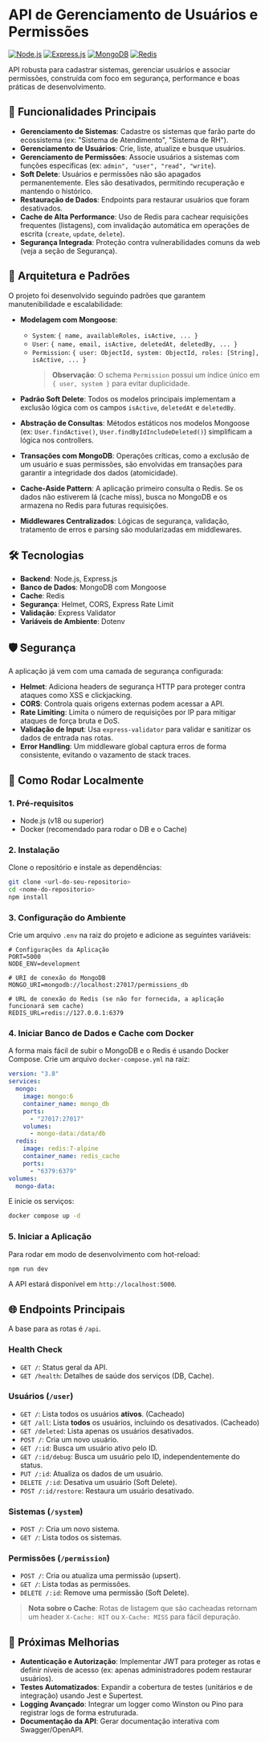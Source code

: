 # API de Gerenciamento de Usuários e Permissões

[![Node.js](https://img.shields.io/badge/Node.js-18+-green.svg)](https://nodejs.org/)
[![Express.js](https://img.shields.io/badge/Express.js-5.x-blue.svg)](https://expressjs.com/)
[![MongoDB](https://img.shields.io/badge/MongoDB-6.x-brightgreen.svg)](https://www.mongodb.com/)
[![Redis](https://img.shields.io/badge/Redis-7.x-red.svg)](https://redis.io/)

API robusta para cadastrar sistemas, gerenciar usuários e associar permissões, construída com foco em segurança, performance e boas práticas de desenvolvimento.

## 🎯 Funcionalidades Principais

- **Gerenciamento de Sistemas**: Cadastre os sistemas que farão parte do ecossistema (ex: "Sistema de Atendimento", "Sistema de RH").
- **Gerenciamento de Usuários**: Crie, liste, atualize e busque usuários.
- **Gerenciamento de Permissões**: Associe usuários a sistemas com funções específicas (ex: `admin", "user", "read", "write`).
- **Soft Delete**: Usuários e permissões não são apagados permanentemente. Eles são desativados, permitindo recuperação e mantendo o histórico.
- **Restauração de Dados**: Endpoints para restaurar usuários que foram desativados.
- **Cache de Alta Performance**: Uso de Redis para cachear requisições frequentes (listagens), com invalidação automática em operações de escrita (`create`, `update`, `delete`).
- **Segurança Integrada**: Proteção contra vulnerabilidades comuns da web (veja a seção de Segurança).

## 🧱 Arquitetura e Padrões

O projeto foi desenvolvido seguindo padrões que garantem manutenibilidade e escalabilidade:

- **Modelagem com Mongoose**:

  - `System`: `{ name, availableRoles, isActive, ... }`
  - `User`: `{ name, email, isActive, deletedAt, deletedBy, ... }`
  - `Permission`: `{ user: ObjectId, system: ObjectId, roles: [String], isActive, ... }`
    > **Observação**: O schema `Permission` possui um índice único em `{ user, system }` para evitar duplicidade.

- **Padrão Soft Delete**: Todos os modelos principais implementam a exclusão lógica com os campos `isActive`, `deletedAt` e `deletedBy`.
- **Abstração de Consultas**: Métodos estáticos nos modelos Mongoose (ex: `User.findActive()`, `User.findByIdIncludeDeleted()`) simplificam a lógica nos controllers.
- **Transações com MongoDB**: Operações críticas, como a exclusão de um usuário e suas permissões, são envolvidas em transações para garantir a integridade dos dados (atomicidade).
- **Cache-Aside Pattern**: A aplicação primeiro consulta o Redis. Se os dados não estiverem lá (cache miss), busca no MongoDB e os armazena no Redis para futuras requisições.
- **Middlewares Centralizados**: Lógicas de segurança, validação, tratamento de erros e parsing são modularizadas em middlewares.

## 🛠️ Tecnologias

- **Backend**: Node.js, Express.js
- **Banco de Dados**: MongoDB com Mongoose
- **Cache**: Redis
- **Segurança**: Helmet, CORS, Express Rate Limit
- **Validação**: Express Validator
- **Variáveis de Ambiente**: Dotenv

## 🛡️ Segurança

A aplicação já vem com uma camada de segurança configurada:

- **Helmet**: Adiciona headers de segurança HTTP para proteger contra ataques como XSS e clickjacking.
- **CORS**: Controla quais origens externas podem acessar a API.
- **Rate Limiting**: Limita o número de requisições por IP para mitigar ataques de força bruta e DoS.
- **Validação de Input**: Usa `express-validator` para validar e sanitizar os dados de entrada nas rotas.
- **Error Handling**: Um middleware global captura erros de forma consistente, evitando o vazamento de stack traces.

## 🚀 Como Rodar Localmente

### 1. Pré-requisitos

- Node.js (v18 ou superior)
- Docker (recomendado para rodar o DB e o Cache)

### 2. Instalação

Clone o repositório e instale as dependências:

```bash
git clone <url-do-seu-repositorio>
cd <nome-do-repositorio>
npm install
```

### 3. Configuração do Ambiente

Crie um arquivo `.env` na raiz do projeto e adicione as seguintes variáveis:

```env
# Configurações da Aplicação
PORT=5000
NODE_ENV=development

# URI de conexão do MongoDB
MONGO_URI=mongodb://localhost:27017/permissions_db

# URL de conexão do Redis (se não for fornecida, a aplicação funcionará sem cache)
REDIS_URL=redis://127.0.0.1:6379
```

### 4. Iniciar Banco de Dados e Cache com Docker

A forma mais fácil de subir o MongoDB e o Redis é usando Docker Compose. Crie um arquivo `docker-compose.yml` na raiz:

```yaml
version: "3.8"
services:
  mongo:
    image: mongo:6
    container_name: mongo_db
    ports:
      - "27017:27017"
    volumes:
      - mongo-data:/data/db
  redis:
    image: redis:7-alpine
    container_name: redis_cache
    ports:
      - "6379:6379"
volumes:
  mongo-data:
```

E inicie os serviços:

```bash
docker compose up -d
```

### 5. Iniciar a Aplicação

Para rodar em modo de desenvolvimento com hot-reload:

```bash
npm run dev
```

A API estará disponível em `http://localhost:5000`.

## 🌐 Endpoints Principais

A base para as rotas é `/api`.

### Health Check

- `GET /`: Status geral da API.
- `GET /health`: Detalhes de saúde dos serviços (DB, Cache).

### Usuários (`/user`)

- `GET /`: Lista todos os usuários **ativos**. (Cacheado)
- `GET /all`: Lista **todos** os usuários, incluindo os desativados. (Cacheado)
- `GET /deleted`: Lista apenas os usuários desativados.
- `POST /`: Cria um novo usuário.
- `GET /:id`: Busca um usuário ativo pelo ID.
- `GET /:id/debug`: Busca um usuário pelo ID, independentemente do status.
- `PUT /:id`: Atualiza os dados de um usuário.
- `DELETE /:id`: Desativa um usuário (Soft Delete).
- `POST /:id/restore`: Restaura um usuário desativado.

### Sistemas (`/system`)

- `POST /`: Cria um novo sistema.
- `GET /`: Lista todos os sistemas.

### Permissões (`/permission`)

- `POST /`: Cria ou atualiza uma permissão (upsert).
- `GET /`: Lista todas as permissões.
- `DELETE /:id`: Remove uma permissão (Soft Delete).

> **Nota sobre o Cache**: Rotas de listagem que são cacheadas retornam um header `X-Cache: HIT` ou `X-Cache: MISS` para fácil depuração.

## 🔮 Próximas Melhorias

- **Autenticação e Autorização**: Implementar JWT para proteger as rotas e definir níveis de acesso (ex: apenas administradores podem restaurar usuários).
- **Testes Automatizados**: Expandir a cobertura de testes (unitários e de integração) usando Jest e Supertest.
- **Logging Avançado**: Integrar um logger como Winston ou Pino para registrar logs de forma estruturada.
- **Documentação da API**: Gerar documentação interativa com Swagger/OpenAPI.
